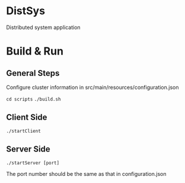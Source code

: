 # DistSys
Distributed system application

# Build & Run

## General Steps
Configure cluster information in src/main/resources/configuration.json

`cd scripts`
`./build.sh`

## Client Side
`./startClient`

## Server Side
`./startServer [port]`

The port number should be the same as that in configuration.json


